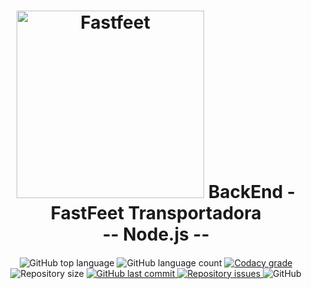 <h1 align="center">
  <img alt="Fastfeet" title="Fastfeet" src="https://github.com/Rocketseat/bootcamp-gostack-desafio-02/blob/master/.github/logo.png" width="300px" />
  BackEnd - FastFeet Transportadora <br />
  -- Node.js --
</h1>

<h4 align="center">
  
</h4>
<p align="center">
  <img alt="GitHub top language" src="https://img.shields.io/github/languages/top/ahaavila/goStack-GoBarber.svg">
  
  <img alt="GitHub language count" src="https://img.shields.io/github/languages/count/ahaavila/goStack-GoBarber.svg">
  
  <a href="https://www.codacy.com/app/ahaavila/goStack-GoBarber?utm_source=github.com&amp;utm_medium=referral&amp;utm_content=ahaavila/goStack-GoBarber&amp;utm_campaign=Badge_Grade">
    <img alt="Codacy grade" src="https://img.shields.io/codacy/grade/4f87fc059ec846118f2ef2950200b13a.svg">
  </a>
  
  <img alt="Repository size" src="https://img.shields.io/github/repo-size/ahaavila/goStack-GoBarber.svg">
  <a href="https://github.com/ahaavila/goStack-GoBarber/commits/master">
    <img alt="GitHub last commit" src="https://img.shields.io/github/last-commit/ahaavila/goStack-GoBarber.svg">
  </a>
  
  <a href="https://github.com/ahaavila/goStack-GoBarber/issues">
    <img alt="Repository issues" src="https://img.shields.io/github/issues/ahaavila/goStack-GoBarber.svg">
  </a>
  
  <img alt="GitHub" src="https://img.shields.io/github/license/ahaavila/goStack-GoBarber.svg"> 
  
</p>
